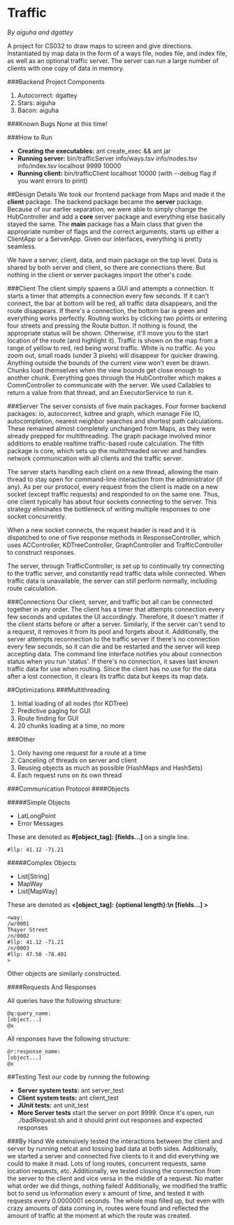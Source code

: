 Traffic
========
*By aiguha and dgattey*

A project for CS032 to draw maps to screen and give directions. Instantiated by
map data in the form of a ways file, nodes file, and index file, as well as an
optional traffic server. The server can run a large number of clients with one
copy of data in memory.

###Backend Project Components
1. Autocorrect: dgattey
2. Stars: aiguha
3. Bacon: aiguha

###Known Bugs
None at this time!

###How to Run
- **Creating the executables:** ant create_exec && ant jar
- **Running server:** bin/trafficServer info/ways.tsv info/nodes.tsv
 info/index.tsv localhost 9999 10000
- **Running client:** bin/trafficClient localhost 10000 (with
   --debug flag if you want errors to print)

##Design Details
We took our frontend package from Maps and made it the **client** package.
 The backend package became the **server** package. Because of our earlier
separation, we were able to simply change the HubController and add a
**core** server package and everything else basically stayed the same.
The **main** package has a Main class that given the appropriate number of
flags and the correct arguments, starts up either a ClientApp or a ServerApp.
Given our interfaces, everything is pretty seamless.

We have a server, client, data, and main package on the top level. Data is shared
by both server and client, so there are connections there. But nothing in the
client or server packages import the other's code.

###Client
The client simply spawns a GUI and attempts a connection. It starts a timer that
attempts a connection every few seconds. If it can't connect, the bar at bottom
will be red, all traffic data disappears, and the route disappears. If there's a
connection, the bottom bar is green and everything works perfectly. Routing works
by clicking two points or entering four streets and pressing the Route button.
If nothing is found, the appropriate status will be shown. Otherwise, it'll move
you to the start location of the route (and highlight it). Traffic is shown on
the map from a range of yellow to red, red being worst traffic. White is no traffic.
As you zoom out, small roads (under 3 pixels) will disappear for quicker drawing.
Anything outside the bounds of the current view won't even be drawn. Chunks load
themselves when the view bounds get close enough to another chunk. Everything
goes through the HubController which makes a CommController to communicate with
the server. We used Callables to return a value from that thread, and an
ExecutorService to run it.

###Server
The server consists of five main packages. Four former backend packages: io, autocorrect,
kdtree and graph, which manage File IO, autocompletion, nearest neighbor searches
and shortest path calculations. These remained almost completely unchanged from Maps,
as they were already prepped for multithreading. The graph package involved minor additions
to enable realtime traffic-based route calculation. The fifth package is core, which
sets up the multithreaded server and handles network communication with all clients
and the traffic server.

The server starts handling each client on a new thread, allowing the main thread
to stay open for command-line interaction from the administrator (if any). As per
our protocol, every request from the client is made on a new socket (except traffic
requests) and responded to on the same one. Thus, one client typically has about four sockets
connecting to the server. This strategy eliminates the bottleneck of writing multiple responses
to one socket concurrently.

When a new socket connects, the request header is read and it is dispatched to one
of five response methods in ResponseController, which uses ACController, KDTreeController,
GraphController and TrafficController to construct responses.

The server, through TrafficController, is set up to continually try connecting to the traffic
server, and constantly read traffic data while connected. When traffic data is unavailable, the
server can still perform normally, including route calculation.


###Connections
Our client, server, and traffic bot all can be connected together in any order.
The client has a timer that attempts connection every few seconds and updates the
UI accordingly. Therefore, it doesn't matter if the client starts before or after
a server. Similarly, if the server can't send to a request, it removes it from its
pool and forgets about it. Additionally, the server attempts reconnection to the
traffic server if there's no connection every few seconds, so it can die and be
restarted and the server will keep accepting data. The command line interface
notifies you about connection status when you run 'status'. If there's no
connection, it saves last known traffic data for use when routing. Since the
client has no use for the data after a lost connection, it clears its traffic
data but keeps its map data.

##Optimizations
###Multithreading
1. Initial loading of all nodes (for KDTree)
2. Predictive paging for GUI
3. Route finding for GUI
4. 20 chunks loading at a time, no more

###Other
1. Only having one request for a route at a time
2. Canceling of threads on server and client
3. Reusing objects as much as possible (HashMaps and HashSets)
4. Each request runs on its own thread

###Communication Protocol
####Objects

#####Simple Objects

- LatLongPoint
- Error Messages

These are denoted as **#[object_tag]: [fields...]** on a single line.

    #llp: 41.12 -71.21

#####Complex Objects
- List[String]
- MapWay
- List[MapWay]


These are denoted as **<[object_tag]: {optional length}:\n
 [fields...] >**

    <way:
    /w/0001
    Thayer Street
    /n/0002
    #llp: 41.12 -71.21
    /n/0003
    #llp: 47.50 -78.401
    >

Other objects are similarly constructed.

####Requests And Responses

All queries have the following structure:

    @q:query_name:
    [object...]
    @x

All responses have the following structure:

    @r:response_name:
    [object...]
    @x



##Testing
Test our code by running the following:
- **Server system tests:** ant server_test
- **Client system tests:** ant client_test
- **JUnit tests:** ant unit_test
- **More Server tests** start the server on port 9999. Once it's open, 
run ./badRequest.sh and it should print out responses and expected responses

###By Hand
We extensively tested the interactions between the client and server by running
netcat and tossing bad data at both sides. Additionally, we started a server and
connected five clients to it and did everything we could to make it mad. Lots of
long routes, concurrent requests, same location requests, etc. Additionally, we
tested closing the connection from the server to the client and vice versa in
the middle of a request. No matter what order we did things, nothing failed!
Additionally, we modified the traffic bot to send us information every x amount
of time, and tested it with requests every 0.0000001 seconds. The whole map
filled up, but even with crazy amounts of data coming in, routes were found and
reflected the amount of traffic at the moment at which the route was created.
